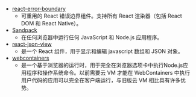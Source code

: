 * [react-error-boundary](https://www.npmjs.com/package/react-error-boundary)
  * 可重用的 React 错误边界组件。支持所有 React 渲染器（包括 React DOM 和 React Native）。
* [Sandpack](https://sandpack.codesandbox.io/docs)
  * 在任何浏览器中运行任何 JavaScript 和 Node.js 应用程序。
* [react-json-view](https://www.npmjs.com/package/react-json-view)
  * 是一个 React 组件，用于显示和编辑 javascript 数组和 JSON 对象。
* [webcontainers](https://webcontainers.io/guides/introduction#introduction)
  * 是一个基于浏览器的运行时，用于完全在浏览器选项卡中执行Node.js应用程序和操作系统命令。以前需要云 VM 才能在 WebContainers 中执行用户代码的应用可以完全在客户端运行，与旧版云 VM 相比具有许多优势。
